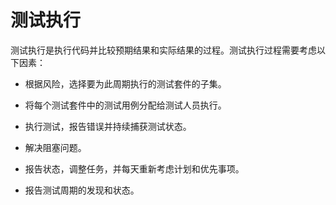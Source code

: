 # 测试执行

测试执行是执行代码并比较预期结果和实际结果的过程。测试执行过程需要考虑以下因素：

* 根据风险，选择要为此周期执行的测试套件的子集。

* 将每个测试套件中的测试用例分配给测试人员执行。

* 执行测试，报告错误并持续捕获测试状态。

* 解决阻塞问题。

* 报告状态，调整任务，并每天重新考虑计划和优先事项。

* 报告测试周期的发现和状态。
